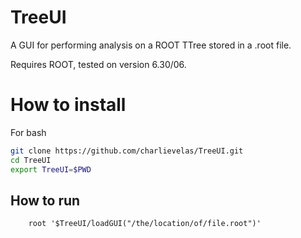 # TreeUI
A GUI for performing analysis on a ROOT TTree stored in a .root file.

Requires ROOT, tested on version 6.30/06.

# How to install
For bash
```bash
git clone https://github.com/charlievelas/TreeUI.git
cd TreeUI
export TreeUI=$PWD
```

## How to run
        root '$TreeUI/loadGUI("/the/location/of/file.root")'
